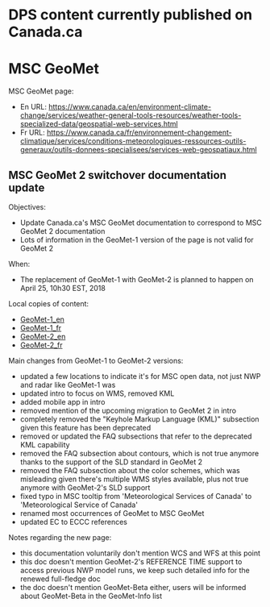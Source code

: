 # DPS content currently published on Canada.ca

# MSC GeoMet

MSC GeoMet page:
* En URL: https://www.canada.ca/en/environment-climate-change/services/weather-general-tools-resources/weather-tools-specialized-data/geospatial-web-services.html
* Fr URL: https://www.canada.ca/fr/environnement-changement-climatique/services/conditions-meteorologiques-ressources-outils-generaux/outils-donnees-specialisees/services-web-geospatiaux.html
 
## MSC GeoMet 2 switchover documentation update

Objectives:
* Update Canada.ca's MSC GeoMet documentation to correspond to MSC GeoMet 2 documentation
* Lots of information in the GeoMet-1 version of the page is not valid for GeoMet 2

When: 
* The replacement of GeoMet-1 with GeoMet-2 is planned to happen on April 25, 10h30 EST, 2018

Local copies of content:
 * [GeoMet-1_en](geomet-1_en.md)
 * [GeoMet-1_fr](geomet-1_fr.md)
 * [GeoMet-2_en](geomet-2_en.md)
 * [GeoMet-2_fr](geomet-2_fr.md)

Main changes from GeoMet-1 to GeoMet-2 versions:
* updated a few locations to indicate it's for MSC open data, not just NWP and radar like GeoMet-1 was
* updated intro to focus on WMS, removed KML
* added mobile app in intro
* removed mention of the upcoming migration to GeoMet 2 in intro
* completely removed the "Keyhole Markup Language (KML)" subsection given this feature has been deprecated
* removed or updated the FAQ subsections that refer to the deprecated KML capability
* removed the FAQ subsection about contours, which is not true anymore thanks to the support of the SLD standard in GeoMet 2
* removed the FAQ subsection about the color schemes, which was misleading given there's multiple WMS styles available, plus not true anymore with GeoMet-2's SLD support
* fixed typo in MSC tooltip from 'Meteorological Services of Canada' to 'Meteorological Service of Canada'
* renamed most occurrences of GeoMet to MSC GeoMet
* updated EC to ECCC references

Notes regarding the new page:
* this documentation voluntarily don't mention WCS and WFS at this point
* this doc doesn't mention GeoMet-2's REFERENCE TIME support to access previous NWP model runs, we keep such detailed info for the renewed full-fledge doc
* the doc doesn't mention GeoMet-Beta either, users will be informed about GeoMet-Beta in the GeoMet-Info list